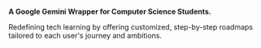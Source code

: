**A Google Gemini Wrapper for Computer Science Students.**

Redefining tech learning by offering customized, step-by-step roadmaps tailored to each user's journey and ambitions.
